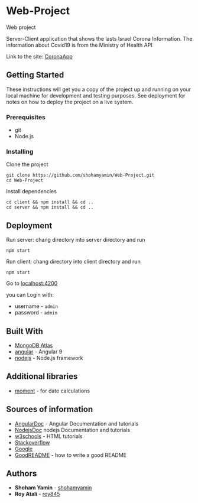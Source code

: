 # Web-Project
Web project

Server-Client application that shows the lasts Israel Corona Information.
The information about Covid19 is from the Ministry of Health API

Link to the site: [CoronaApp](https://shohamyamin.github.io/Web-Project/)

## Getting Started

These instructions will get you a copy of the project up and running on your local machine for development and testing purposes. See deployment for notes on how to deploy the project on a live system.

### Prerequisites

- git
- Node.js

### Installing

Clone the project

```
git clone https://github.com/shohamyamin/Web-Project.git
cd Web-Project

```

Install dependencies

```
cd client && npm install && cd ..
cd server && npm install && cd ..

```

## Deployment

Run server:
chang directory into server directory and run

```
npm start
```

Run client:
chang directory into client directory and run

```
npm start
```

Go to [localhost:4200](http://localhost:4200) 

you can Login with:
- username - `admin`
- password - `admin`

## Built With
- [MongoDB Atlas](https://www.mongodb.com/cloud/atlas)
- [angular](https://angular.io) - Angular 9
- [nodejs](https://nodejs.org) - Node.js framework

## Additional libraries

- [moment](https://www.npmjs.com/package/moment) - for date calculations

## Sources of information

- [AngularDoc](https://angular.io/docs) - Angular Documentation and tutorials
- [NodejsDoc](https://nodejs.org/en/docs/guides/getting-started-guide/) nodejs Documentation and tutorials
- [w3schools](https://www.w3schools.com/html/) - HTML tutorials
- [Stackoverflow](https://stackoverflow.com/questions)
- [Google](https://www.google.com/)
- [GoodREADME](https://gist.github.com/PurpleBooth/109311bb0361f32d87a2) - how to write a good README


## Authors

- **Shoham Yamin** - [shohamyamin](https://github.com/shohamyamin)
- **Roy Atali** - [roy845](https://github.com/roy845)

